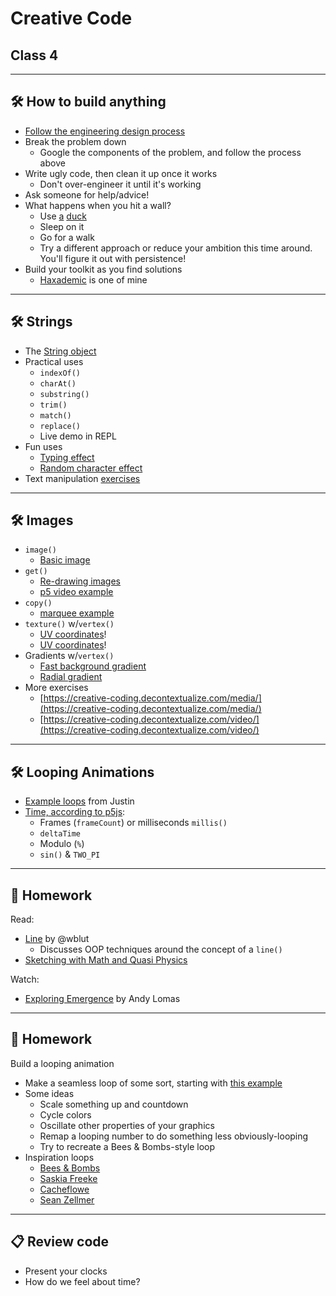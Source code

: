 # Creative Code

## Class 4

---

## 🛠️ How to build anything

- [Follow the engineering design process](../images/engineering-design-process.jfif)
- Break the problem down
  - Google the components of the problem, and follow the process above
- Write ugly code, then clean it up once it works
  - Don't over-engineer it until it's working
- Ask someone for help/advice!
- What happens when you hit a wall?
  - Use [a](https://en.wikipedia.org/wiki/Rubber_duck_debugging) [duck](https://rubberduckdebugging.com/)
  - Sleep on it
  - Go for a walk
  - Try a different approach or reduce your ambition this time around. You'll figure it out with persistence!
- Build your toolkit as you find solutions
  - [Haxademic](https://github.com/cacheflowe/haxademic/) is one of mine

---

## 🛠️ Strings

- The [String object](https://developer.mozilla.org/en-US/docs/Web/JavaScript/Reference/Global_Objects/String)
- Practical uses
  - `indexOf()`
  - `charAt()`
  - `substring()`
  - `trim()`
  - `match()`
  - `replace()`
  - Live demo in REPL
- Fun uses
  - [Typing effect](https://editor.p5js.org/cacheflowe/sketches/SZuK1L9Ij)
  - [Random character effect](https://editor.p5js.org/cacheflowe/sketches/_HvhP2BON)
- Text manipulation [exercises](https://creative-coding.decontextualize.com/text-and-type/)

---

## 🛠️ Images

- `image()`
  - [Basic image](https://editor.p5js.org/cacheflowe/sketches/H0JGQe2fu)
- `get()`
  - [Re-drawing images](https://editor.p5js.org/cacheflowe/sketches/RNbj-2IV0)
  - [p5 video example](https://p5js.org/examples/dom-video-pixels.html)
- `copy()`
  - [marquee example](https://editor.p5js.org/cacheflowe/sketches/lXo4uD5fV)
- `texture()` w/`vertex()`
  - [UV coordinates](https://editor.p5js.org/cacheflowe/sketches/DhW4CrQ18)!
  - [UV coordinates](https://editor.p5js.org/cacheflowe/sketches/eOxZ6_PJx)!
- Gradients w/`vertex()`
  - [Fast background gradient](https://editor.p5js.org/cacheflowe/sketches/3ToQYymCE)
  - [Radial gradient](https://editor.p5js.org/cacheflowe/sketches/W-vOOSTO6)
- More exercises
  - [https://creative-coding.decontextualize.com/media/](https://creative-coding.decontextualize.com/media/)
  - [https://creative-coding.decontextualize.com/video/](https://creative-coding.decontextualize.com/video/)

---

## 🛠️ Looping Animations

- [Example loops](https://cacheflowe.com/art/digital) from Justin
- [Time, according to p5js](https://editor.p5js.org/cacheflowe/sketches/EdkIstnmFL):
  - Frames (`frameCount`) or milliseconds `millis()`
  - `deltaTime`
  - Modulo (`%`)
  - `sin()` & `TWO_PI`

---

## 📝 Homework

Read:

- [Line](https://wblut.com/line/) by @wblut
  - Discusses OOP techniques around the concept of a `line()`
- [Sketching with Math and Quasi Physics](https://kynd.github.io/p5sketches/)

Watch:

- [Exploring Emergence](https://www.youtube.com/watch?v=gOqOyb51prU) by Andy Lomas

---

## 📝 Homework

Build a looping animation

- Make a seamless loop of some sort, starting with [this example](https://editor.p5js.org/cacheflowe/sketches/AyMfAnXTA)
- Some ideas
  - Scale something up and countdown
  - Cycle colors
  - Oscillate other properties of your graphics
  - Remap a looping number to do something less obviously-looping
  - Try to recreate a Bees & Bombs-style loop
- Inspiration loops
  - [Bees & Bombs](https://beesandbombs.tumblr.com/)
  - [Saskia Freeke](https://twitter.com/sasj_nl/status/1292547481432133636)
  - [Cacheflowe](https://cacheflowe.com/art/digital)
  - [Sean Zellmer](https://www.instagram.com/lejeunerenard/)

---

## 📋 Review code

- Present your clocks
- How do we feel about time?
